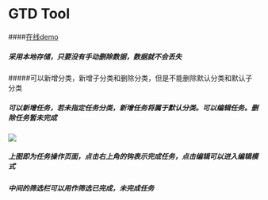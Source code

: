 # GTD Tool
####[在线demo](http://noticezhou.github.io/to-do-Tool/)
##### 采用本地存储，只要没有手动删除数据，数据就不会丢失
#####可以新增分类，新增子分类和删除分类，但是不能删除默认分类和默认子分类
##### 可以新增任务，若未指定任务分类，新增任务将属于默认分类。可以编辑任务。删除任务暂未完成
![](http://i.imgur.com/lIdMqZv.png)
##### 上图即为任务操作页面，点击右上角的钩表示完成任务，点击编辑可以进入编辑模式
##### 中间的筛选栏可以用作筛选已完成，未完成任务
 